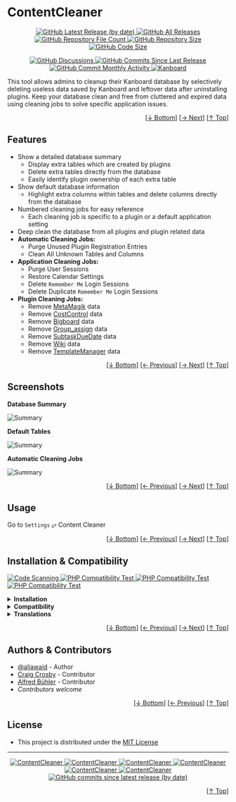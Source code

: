 <h1 name="readme-top">ContentCleaner</h1>
<p align="center">
    <a href="https://github.com/aljawaid/ContentCleaner/releases">
        <img src="https://img.shields.io/github/v/release/aljawaid/ContentCleaner?style=for-the-badge&color=brightgreen" alt="GitHub Latest Release (by date)" title="GitHub Latest Release (by date)">
    </a>
    <a href="https://github.com/aljawaid/ContentCleaner/releases">
        <img src="https://img.shields.io/github/downloads/aljawaid/ContentCleaner/total?style=for-the-badge&color=orange" alt="GitHub All Releases" title="GitHub All Downloads">
    </a>
    <a href="https://github.com/aljawaid/ContentCleaner/releases">
        <img src="https://img.shields.io/github/directory-file-count/aljawaid/ContentCleaner?style=for-the-badge&color=orange" alt="GitHub Repository File Count" title="GitHub Repository File Count">
    </a>
    <a href="https://github.com/aljawaid/ContentCleaner/releases">
        <img src="https://img.shields.io/github/repo-size/aljawaid/ContentCleaner?style=for-the-badge&color=orange" alt="GitHub Repository Size" title="GitHub Repository Size">
    </a>
    <a href="https://github.com/aljawaid/ContentCleaner/releases">
        <img src="https://img.shields.io/github/languages/code-size/aljawaid/ContentCleaner?style=for-the-badge&color=orange" alt="GitHub Code Size" title="GitHub Code Size">
    </a>
</p>
<p align="center">
    <a href="https://github.com/aljawaid/ContentCleaner/discussions">
        <img src="https://img.shields.io/github/discussions/aljawaid/ContentCleaner?style=for-the-badge&color=blue" alt="GitHub Discussions" title="Read Discussions">
    </a>
    <a href="https://github.com/aljawaid/ContentCleaner/compare">
        <img src="https://img.shields.io/github/commits-since/aljawaid/ContentCleaner/latest?include_prereleases&style=for-the-badge&color=blue" alt="GitHub Commits Since Last Release" title="GitHub Commits Since Last Release">
    </a>
    <a href="https://github.com/aljawaid/ContentCleaner/compare">
        <img src="https://img.shields.io/github/commit-activity/m/aljawaid/ContentCleaner?style=for-the-badge&color=blue" alt="GitHub Commit Monthly Activity" title="GitHub Commit Monthly Activity">
    </a>
    <a href="https://github.com/kanboard/kanboard" title="Kanboard - Kanban Project Management Software">
        <img src="https://img.shields.io/badge/Plugin%20for-kanboard-D40000?style=for-the-badge&labelColor=000000" alt="Kanboard">
    </a>
</p>

This tool allows admins to cleanup their Kanboard database by selectively deleting useless data saved by Kanboard and leftover data after uninstalling plugins. Keep your database clean and free from cluttered and expired data using cleaning jobs to solve specific application issues.

<p align="right">[<a href="#readme-bottom">&#8595; Bottom</a>] [<a href="#screenshots">&#8594; Next</a>] [<a href="#readme-top">&#8593; Top</a>]</p>

## Features

- Show a detailed database summary
  - Display extra tables which are created by plugins
  - Delete extra tables directly from the database
  - Easily identify plugin ownership of each extra table
- Show default database information
  - Highlight extra columns within tables and delete columns directly from the database
- Numbered cleaning jobs for easy reference
  - Each cleaning job is specific to a plugin or a default application setting
- Deep clean the database from all plugins and plugin related data
- **Automatic Cleaning Jobs:**
  - Purge Unused Plugin Registration Entries
  - Clean All Unknown Tables and Columns
- **Application Cleaning Jobs:**
  - Purge User Sessions
  - Restore Calendar Settings
  - Delete `Remember Me` Login Sessions
  - Delete Duplicate `Remember Me` Login Sessions
- **Plugin Cleaning Jobs:**
  - Remove [MetaMagik](https://github.com/creecros/MetaMagik "A Kanboard plugin") data
  - Remove [CostControl](https://github.com/aljawaid/CostControl "A Kanboard plugin") data
  - Remove [Bigboard](https://github.com/BlueTeck/kanboard_plugin_bigboard "A Kanboard plugin") data
  - Remove [Group_assign](https://github.com/creecros/Group_assign "A Kanboard plugin") data
  - Remove [SubtaskDueDate](https://github.com/eSkiSo/Subtaskdate "A Kanboard plugin") data
  - Remove [Wiki](https://github.com/funktechno/kanboard-plugin-wiki "A Kanboard plugin") data
  - Remove [TemplateManager](https://github.com/aljawaid/TemplateManager "A Kanboard plugin") data

<p align="right">[<a href="#readme-bottom">&#8595; Bottom</a>] [<a href="#features">&#8592; Previous</a>] [<a href="#usage">&#8594; Next</a>] [<a href="#readme-top">&#8593; Top</a>]</p>

## Screenshots

**Database Summary**  

![Summary](../master/Screenshots/screenshot-summary.png "Database Summary")

**Default Tables**  

![Summary](../master/Screenshots/screenshot-default-tables.png "Default Tables")

**Automatic Cleaning Jobs**  

![Summary](../master/Screenshots/screenshot-auto-cleaning-jobs.png "Automatic Cleaning Jobs")

<p align="right">[<a href="#readme-bottom">&#8595; Bottom</a>] [<a href="#features">&#8592; Previous</a>] [<a href="#installation--compatibility">&#8594; Next</a>] [<a href="#readme-top">&#8593; Top</a>]</p>

## Usage

Go to `Settings` &#10562; Content Cleaner

<p align="right">[<a href="#readme-bottom">&#8595; Bottom</a>] [<a href="#screenshots">&#8592; Previous</a>] [<a href="#authors--contributors">&#8594; Next</a>] [<a href="#readme-top">&#8593; Top</a>]</p>

## Installation & Compatibility

<p align="left">
    <a href="https://github.com/aljawaid/ContentCleaner/actions/workflows/linter.yml">
        <img src="https://github.com/aljawaid/ContentCleaner/actions/workflows/linter.yml/badge.svg?branch=master&event=push" alt="Code Scanning" title="View Test">
    </a>
    <a href="https://github.com/aljawaid/ContentCleaner/actions/workflows/php-compatibility-7.4.yaml">
        <img src="https://github.com/aljawaid/ContentCleaner/actions/workflows/php-compatibility-7.4.yaml/badge.svg?branch=master&event=push" alt="PHP Compatibility Test" title="View Test">
    </a>
    <a href="https://github.com/aljawaid/ContentCleaner/actions/workflows/php-compatibility-8.0.yaml">
        <img src="https://github.com/aljawaid/ContentCleaner/actions/workflows/php-compatibility-8.0.yaml/badge.svg?branch=master&event=push" alt="PHP Compatibility Test" title="View Test">
    </a>
    <a href="https://github.com/aljawaid/ContentCleaner/actions/workflows/php-compatibility-8.2.yaml">
        <img src="https://github.com/aljawaid/ContentCleaner/actions/workflows/php-compatibility-8.2.yaml/badge.svg?branch=master&event=push" alt="PHP Compatibility Test" title="View Test">
    </a>
</p>

<details>
    <summary><strong>Installation</strong></summary>

- Install via the **[Kanboard](https://github.com/kanboard/kanboard "Kanboard - Kanban Project Management Software") Plugin Directory** or see [INSTALL.md](../master/INSTALL.md)
- Read the full [**Changelog**](../master/changelog.md "See changes") to see the latest updates

</details>
<details>
    <summary><strong>Compatibility</strong></summary>

- Requires [Kanboard](https://github.com/kanboard/kanboard "Kanboard - Kanban Project Management Software") ≥`1.2.20`
- **Other Plugins & Action Plugins**
  - _No known issues_
  - Compatible with [PluginManager](https://github.com/aljawaid/PluginManager)
- **Core Files & Templates**
  - _No template overrides_
  - _No database changes are made by this plugin other than the deletion of database content_
  - MS SQL databases are not supported

</details>
<details>
    <summary><strong>Translations</strong></summary>

- _Starter template available_

</details>

<p align="right">[<a href="#readme-bottom">&#8595; Bottom</a>] [<a href="#usage">&#8592; Previous</a>] [<a href="#license">&#8594; Next</a>] [<a href="#readme-top">&#8593; Top</a>]</p>

## Authors & Contributors

- [@aljawaid](https://github.com/aljawaid) - Author
- [Craig Crosby](https://github.com/creecros) - Contributor
- [Alfred Bühler](https://github.com/alfredbuehler) - Contributor
- _Contributors welcome_

<p align="right">[<a href="#readme-bottom">&#8595; Bottom</a>] [<a href="#installation--compatibility">&#8592; Previous</a>] [<a href="#readme-top">&#8593; Top</a>]</p>

## License

- This project is distributed under the [MIT License](../master/LICENSE "Read The MIT license")

---

<p name="readme-bottom" align="center">
    <a href="https://github.com/aljawaid/ContentCleaner/stargazers" title="View Stargazers">
        <img src="https://img.shields.io/github/stars/aljawaid/ContentCleaner?logo=github&style=flat-square" alt="ContentCleaner">
    </a>
    <a href="https://github.com/aljawaid/ContentCleaner/forks" title="See Forks">
        <img src="https://img.shields.io/github/forks/aljawaid/ContentCleaner?logo=github&style=flat-square" alt="ContentCleaner">
    </a>
    <a href="https://github.com/aljawaid/ContentCleaner/blob/master/LICENSE" title="Read License">
        <img src="https://img.shields.io/github/license/aljawaid/ContentCleaner?style=flat-square" alt="ContentCleaner">
    </a>
    <a href="https://github.com/aljawaid/ContentCleaner/issues" title="Open Issues">
        <img src="https://img.shields.io/github/issues-raw/aljawaid/ContentCleaner?style=flat-square" alt="ContentCleaner">
    </a>
    <a href="https://github.com/aljawaid/ContentCleaner/issues?q=is%3Aissue+is%3Aclosed" title="Closed Issues">
        <img src="https://img.shields.io/github/issues-closed/aljawaid/ContentCleaner?style=flat-square" alt="ContentCleaner">
    </a>
    <a href="https://github.com/aljawaid/ContentCleaner/discussions" title="Read Discussions">
        <img src="https://img.shields.io/github/discussions/aljawaid/ContentCleaner?style=flat-square" alt="ContentCleaner">
    </a>
    <a href="https://github.com/aljawaid/ContentCleaner/compare/" title="Latest Commits">
        <img alt="GitHub commits since latest release (by date)" src="https://img.shields.io/github/commits-since/aljawaid/ContentCleaner/latest?style=flat-square">
    </a>
</p>
<p align="right">[<a href="#readme-top">&#8593; Top</a>]</p>
